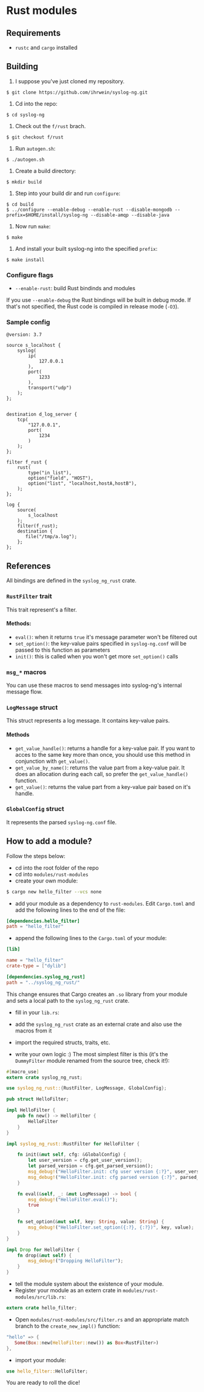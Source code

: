 # Rust modules

## Requirements

* `rustc` and `cargo` installed

## Building

1. I suppose you've just cloned my repository.

```
$ git clone https://github.com/ihrwein/syslog-ng.git
```

1. Cd into the repo:

```
$ cd syslog-ng
```

1. Check out the `f/rust` brach.

```
$ git checkout f/rust
```

1. Run `autogen.sh`:

```
$ ./autogen.sh
```

1. Create a build directory:

```
$ mkdir build
```

1. Step into your build dir and run `configure`:

```
$ cd build
$ ../configure --enable-debug --enable-rust --disable-mongodb --prefix=$HOME/install/syslog-ng --disable-amqp --disable-java
```

1. Now run `make`:

```
$ make
```

1. And install your built syslog-ng into the specified `prefix`:

```
$ make install
```

### Configure flags

* `--enable-rust`: build Rust bindinds and modules

If you use `--enable-debug` the Rust bindings will be built in
debug mode. If that's not specified, the Rust code is compiled in
release mode (`-O3`).

### Sample config

```
@version: 3.7

source s_localhost {
    syslog(
        ip(
            127.0.0.1
        ),
        port(
            1233
        ),
        transport("udp")
    );
};


destination d_log_server {
    tcp(
        "127.0.0.1",
        port(
            1234
        )
    );
};

filter f_rust {
    rust(
        type("in_list"),
        option("field", "HOST"),
        option("list", "localhost,hostA,hostB"),
    );
};

log {
    source(
        s_localhost
    );
    filter(f_rust);
    destination {
       file("/tmp/a.log");  
    };
};
```

## References

All bindings are defined in the `syslog_ng_rust` crate.

### `RustFilter` trait

This trait represent's a filter.

#### Methods:

* `eval()`: when it returns `true` it's message parameter won't be filtered out
* `set_option()`: the key-value pairs specified in `syslog-ng.conf` will be passed to this function as parameters
* `init()`: this is called when you won't get more `set_option()` calls

### `msg_*` macros

You can use these macros to send messages into syslog-ng's internal message flow.

### `LogMessage` struct

This struct represents a log message. It contains key-value pairs.

#### Methods

* `get_value_handle()`: returns a handle for a key-value pair. If you want to acces to the same key more than once, you should use this method in conjunction with `get_value()`.
* `get_value_by_name()`: returns the value part from a key-value pair. It does an allocation during each call, so prefer the `get_value_handle()` function.
* `get_value()`: returns the value part from a key-value pair based on it's handle.

### `GlobalConfig` struct

It represents the parsed `syslog-ng.conf` file.

## How to add a module?

Follow the steps below:

* cd into the root folder of the repo
* cd into `modules/rust-modules`
* create your own module:

```bash
$ cargo new hello_filter --vcs none
```

* add your module as a dependency to `rust-modules`. Edit `Cargo.toml` and add the following lines to the end of the file:

```toml
[dependencies.hello_filter]
path = "hello_filter"
```

* append the following lines to the `Cargo.toml` of your module:

```toml
[lib]

name = "hello_filter"
crate-type = ["dylib"]

[dependencies.syslog_ng_rust]
path = "../syslog_ng_rust/"
```

This change ensures that Cargo creates an `.so` library from your module and sets a local path to the  `syslog_ng_rust` crate.

* fill in your `lib.rs`:

 * add the `syslog_ng_rust` crate as an external crate and also use the macros from it 
 * import the required structs, traits, etc.
 * write your own logic :)
 The most simplest filter is this (it's the `DummyFilter` module renamed from the source tree, check it!):

 ```rust
 #[macro_use]
 extern crate syslog_ng_rust;
 
 use syslog_ng_rust::{RustFilter, LogMessage, GlobalConfig};
 
 pub struct HelloFilter;
 
 impl HelloFilter {
     pub fn new() -> HelloFilter {
         HelloFilter
     }
 }
 
 impl syslog_ng_rust::RustFilter for HelloFilter {
 
     fn init(&mut self, cfg: &GlobalConfig) {
         let user_version = cfg.get_user_version();
         let parsed_version = cfg.get_parsed_version();
         msg_debug!("HelloFilter.init: cfg user version {:?}", user_version);
         msg_debug!("HelloFilter.init: cfg parsed version {:?}", parsed_version);
     }
 
     fn eval(&self, _: &mut LogMessage) -> bool {
         msg_debug!("HelloFilter.eval()");
         true    
     }
 
     fn set_option(&mut self, key: String, value: String) {
         msg_debug!("HelloFilter.set_option({:?}, {:?})", key, value);
     }
 }
 
 impl Drop for HelloFilter {
     fn drop(&mut self) {
         msg_debug!("Dropping HelloFilter");    
     }
 }
 ```

* tell the module system about the existence of your module.
 * Register your module as an extern crate in `modules/rust-modules/src/lib.rs`:

 ```rust
 extern crate hello_filter;
 ```

 * Open `modules/rust-modules/src/filter.rs` and an appropriate match branch to the `create_new_impl()` function:

 ```rust
"hello" => {
    Some(Box::new(HelloFilter::new()) as Box<RustFilter>)
},
 ```

 * import your module:

 ```rust
 use hello_filter::HelloFilter; 
 ```

You are ready to roll the dice!
